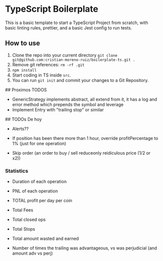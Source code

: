 # TypeScript Boilerplate

This is a basic template to start a TypeScript Project from scratch, with basic linting rules, prettier, and a basic Jest config to run tests.

## How to use

1. Clone the repo into your current directory `git clone git@github.com:cristian-moreno-ruiz/boilerplate-ts.git .`
2. Remove git references: `rm -rf .git`
3. `npm install`
4. Start coding in TS inside `src`.
5. You can run `git init` and commit your changes to a Git Repository.

## Proximos TODOS

- GenericStrategy implements abstract, all extend from it, it has a log and error method which prepends the symbol and leverage
- Implement Entry with "trailing stop" or similar 



## TODOs De hoy

<!-- - Arreglar Short
- Determinar bien como hacer stops -->

<!-- - Detect a previous STOP, and avoid re-entering for some hours (send alert later) -> Can be retriggered manually by jus restarting server -->
<!-- - Entradas en BTC y Ethereum -->
- Alerts??
- If position has been there more than 1 hour, override profitPercentage to 1% (just for one operation)

- Skip order (an order to buy / sell reduceonly reidiculous price (1/2 or x2))


### Statistics

- Duration of each operation
- PNL of each operation


- TOTAL profit per day per coin
- Total Fees
- Total closed ops
- Total Stops
- Total amount wasted and earned

- Number of times the trailing was advantageous, vs was perjudicial (and amount adv vs perj)